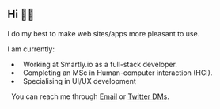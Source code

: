 
## Hi 👋🏽 

I do my best to make web sites/apps more pleasant to use.

I am currently:

-  &nbsp; Working at Smartly.io as a full-stack developer.
-  &nbsp; Completing an MSc in Human-computer interaction (HCI).
-  &nbsp; Specialising in UI/UX development    

&nbsp; You can reach me through [Email](mailto:joel.nhn@gmail.com) or [Twitter DMs](https://twitter.com/messages/compose?recipient_id=1075660159882616832).




